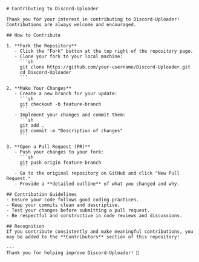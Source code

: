 ```
# Contributing to Discord-Uploader

Thank you for your interest in contributing to Discord-Uploader! Contributions are always welcome and encouraged.

## How to Contribute

1. **Fork the Repository**
   - Click the "Fork" button at the top right of the repository page.
   - Clone your fork to your local machine:
     ```sh
     git clone https://github.com/your-username/Discord-Uploader.git
     cd Discord-Uploader
     ```

2. **Make Your Changes**
   - Create a new branch for your update:
     ```sh
     git checkout -b feature-branch
     ```
   - Implement your changes and commit them:
     ```sh
     git add .
     git commit -m "Description of changes"
     ```

3. **Open a Pull Request (PR)**
   - Push your changes to your fork:
     ```sh
     git push origin feature-branch
     ```
   - Go to the original repository on GitHub and click "New Pull Request."
   - Provide a **detailed outline** of what you changed and why.

## Contribution Guidelines
- Ensure your code follows good coding practices.
- Keep your commits clean and descriptive.
- Test your changes before submitting a pull request.
- Be respectful and constructive in code reviews and discussions.

## Recognition
If you contribute consistently and make meaningful contributions, you may be added to the **Contributors** section of this repository!

---
Thank you for helping improve Discord-Uploader! 🚀
```


